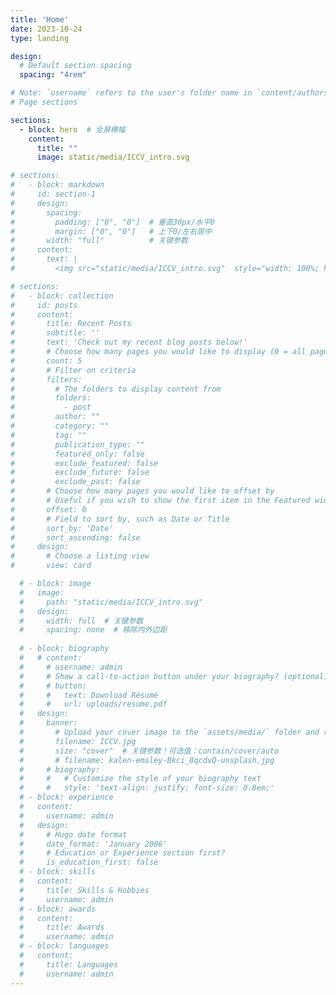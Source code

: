 ```yaml
---
title: 'Home'
date: 2023-10-24
type: landing

design:
  # Default section spacing
  spacing: "4rem"

# Note: `username` refers to the user's folder name in `content/authors/`
# Page sections

sections:
  - block: hero  # 全屏横幅
    content:
      title: ""
      image: static/media/ICCV_intro.svg

# sections:
#   - block: markdown
#     id: section-1
#     design:
#       spacing:
#         padding: ["0", "0"]  # 垂直30px/水平0
#         margin: ["0", "0"]   # 上下0/左右居中
#       width: "full"          # 关键参数
#     content:
#       text: |
#         <img src="static/media/ICCV_intro.svg"  style="width: 100%; height: auto;" ></center>

# sections:
#   - block: collection
#     id: posts
#     content:
#       title: Recent Posts
#       subtitle: ''
#       text: 'Check out my recent blog posts below!'
#       # Choose how many pages you would like to display (0 = all pages)
#       count: 5
#       # Filter on criteria
#       filters:
#         # The folders to display content from
#         folders:
#           - post
#         author: ""
#         category: ""
#         tag: ""
#         publication_type: ""
#         featured_only: false
#         exclude_featured: false
#         exclude_future: false
#         exclude_past: false
#       # Choose how many pages you would like to offset by
#       # Useful if you wish to show the first item in the Featured widget
#       offset: 0
#       # Field to sort by, such as Date or Title
#       sort_by: 'Date'
#       sort_ascending: false
#     design:
#       # Choose a listing view
#       view: card

  # - block: image
  #   image:
  #     path: "static/media/ICCV_intro.svg"
  #   design:
  #     width: full  # 关键参数
  #     spacing: none  # 移除内外边距
  
  # - block: biography
  #   # content:
  #     # username: admin
  #     # Show a call-to-action button under your biography? (optional)
  #     # button:
  #     #   text: Download Résumé
  #     #   url: uploads/resume.pdf
  #   design:
  #     banner:
  #       # Upload your cover image to the `assets/media/` folder and reference it here
  #       filename: ICCV.jpg
  #       size: "cover"  # 关键参数！可选值：contain/cover/auto
  #       # filename: kalen-emsley-Bkci_8qcdvQ-unsplash.jpg
  #     # biography:
  #     #   # Customize the style of your biography text
  #     #   style: 'text-align: justify; font-size: 0.8em;'
  # - block: experience
  #   content:
  #     username: admin
  #   design:
  #     # Hugo date format
  #     date_format: 'January 2006'
  #     # Education or Experience section first?
  #     is_education_first: false
  # - block: skills
  #   content:
  #     title: Skills & Hobbies
  #     username: admin
  # - block: awards
  #   content:
  #     title: Awards
  #     username: admin
  # - block: languages
  #   content:
  #     title: Languages
  #     username: admin
---
```

